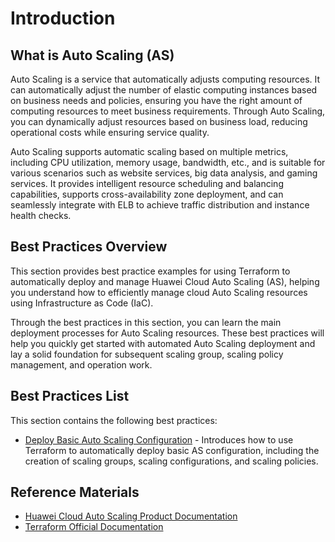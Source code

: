 # Introduction

## What is Auto Scaling (AS)

Auto Scaling is a service that automatically adjusts computing resources. It can automatically adjust the number of elastic computing instances based on business needs and policies, ensuring you have the right amount of computing resources to meet business requirements. Through Auto Scaling, you can dynamically adjust resources based on business load, reducing operational costs while ensuring service quality.

Auto Scaling supports automatic scaling based on multiple metrics, including CPU utilization, memory usage, bandwidth, etc., and is suitable for various scenarios such as website services, big data analysis, and gaming services. It provides intelligent resource scheduling and balancing capabilities, supports cross-availability zone deployment, and can seamlessly integrate with ELB to achieve traffic distribution and instance health checks.

## Best Practices Overview

This section provides best practice examples for using Terraform to automatically deploy and manage Huawei Cloud Auto Scaling (AS), helping you understand how to efficiently manage cloud Auto Scaling resources using Infrastructure as Code (IaC).

Through the best practices in this section, you can learn the main deployment processes for Auto Scaling resources. These best practices will help you quickly get started with automated Auto Scaling deployment and lay a solid foundation for subsequent scaling group, scaling policy management, and operation work.

## Best Practices List

This section contains the following best practices:

* [Deploy Basic Auto Scaling Configuration](basic_configuration.md) - Introduces how to use Terraform to automatically deploy basic AS configuration, including the creation of scaling groups, scaling configurations, and scaling policies.

## Reference Materials

- [Huawei Cloud Auto Scaling Product Documentation](https://support.huaweicloud.com/as/index.html)
- [Terraform Official Documentation](https://www.terraform.io/docs/index.html)
